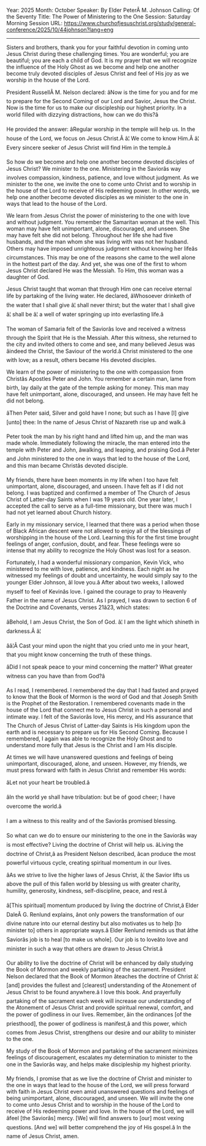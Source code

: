Year: 2025
Month: October
Speaker: By Elder PeterÂ M. Johnson
Calling: Of the Seventy
Title: The Power of Ministering to the One
Session: Saturday Morning Session
URL: https://www.churchofjesuschrist.org/study/general-conference/2025/10/44johnson?lang=eng

---

Sisters and brothers, thank you for your faithful devotion in coming unto Jesus Christ during these challenging times. You are wonderful; you are beautiful; you are each a child of God. It is my prayer that we will recognize the influence of the Holy Ghost as we become and help one another become truly devoted disciples of Jesus Christ and feel of His joy as we worship in the house of the Lord.

President RussellÂ M. Nelson declared: âNow is the time for you and for me to prepare for the Second Coming of our Lord and Savior, Jesus the Christ. Now is the time for us to make our discipleship our highest priority. In a world filled with dizzying distractions, how can we do this?â

He provided the answer: âRegular worship in the temple will help us. In the house of the Lord, we focus on Jesus Christ.Â â¦ We come to know Him.Â â¦ Every sincere seeker of Jesus Christ will find Him in the temple.â

So how do we become and help one another become devoted disciples of Jesus Christ? We minister to the one. Ministering in the Saviorâs way involves compassion, kindness, patience, and love without judgment. As we minister to the one, we invite the one to come unto Christ and to worship in the house of the Lord to receive of His redeeming power. In other words, we help one another become devoted disciples as we minister to the one in ways that lead to the house of the Lord.

We learn from Jesus Christ the power of ministering to the one with love and without judgment. You remember the Samaritan woman at the well. This woman may have felt unimportant, alone, discouraged, and unseen. She may have felt she did not belong. Throughout her life she had five husbands, and the man whom she was living with was not her husband. Others may have imposed unrighteous judgment without knowing her lifeâs circumstances. This may be one of the reasons she came to the well alone in the hottest part of the day. And yet, she was one of the first to whom Jesus Christ declared He was the Messiah. To Him, this woman was a daughter of God.

Jesus Christ taught that woman that through Him one can receive eternal life by partaking of the living water. He declared, âWhosoever drinketh of the water that I shall give â¦ shall never thirst; but the water that I shall give â¦ shall be â¦ a well of water springing up into everlasting life.â

The woman of Samaria felt of the Saviorâs love and received a witness through the Spirit that He is the Messiah. After this witness, she returned to the city and invited others to come and see, and many believed Jesus was âindeed the Christ, the Saviour of the world.â Christ ministered to the one with love; as a result, others became His devoted disciples.

We learn of the power of ministering to the one with compassion from Christâs Apostles Peter and John. You remember a certain man, lame from birth, lay daily at the gate of the temple asking for money. This man may have felt unimportant, alone, discouraged, and unseen. He may have felt he did not belong.

âThen Peter said, Silver and gold have I none; but such as I have [I] give [unto] thee: In the name of Jesus Christ of Nazareth rise up and walk.â

Peter took the man by his right hand and lifted him up, and the man was made whole. Immediately following the miracle, the man entered into the temple with Peter and John, âwalking, and leaping, and praising God.â Peter and John ministered to the one in ways that led to the house of the Lord, and this man became Christâs devoted disciple.

My friends, there have been moments in my life when I too have felt unimportant, alone, discouraged, and unseen. I have felt as if I did not belong. I was baptized and confirmed a member of The Church of Jesus Christ of Latter-day Saints when I was 19 years old. One year later, I accepted the call to serve as a full-time missionary, but there was much I had not yet learned about Church history.

Early in my missionary service, I learned that there was a period when those of Black African descent were not allowed to enjoy all of the blessings of worshipping in the house of the Lord. Learning this for the first time brought feelings of anger, confusion, doubt, and fear. These feelings were so intense that my ability to recognize the Holy Ghost was lost for a season.

Fortunately, I had a wonderful missionary companion, Kevin Vick, who ministered to me with love, patience, and kindness. Each night as he witnessed my feelings of doubt and uncertainty, he would simply say to the younger Elder Johnson, âI love you.â After about two weeks, I allowed myself to feel of Kevinâs love. I gained the courage to pray to Heavenly Father in the name of Jesus Christ. As I prayed, I was drawn to section 6 of the Doctrine and Covenants, verses 21â23, which states:

âBehold, I am Jesus Christ, the Son of God. â¦ I am the light which shineth in darkness.Â â¦

ââ¦Â Cast your mind upon the night that you cried unto me in your heart, that you might know concerning the truth of these things.

âDid I not speak peace to your mind concerning the matter? What greater witness can you have than from God?â

As I read, I remembered. I remembered the day that I had fasted and prayed to know that the Book of Mormon is the word of God and that Joseph Smith is the Prophet of the Restoration. I remembered covenants made in the house of the Lord that connect me to Jesus Christ in such a personal and intimate way. I felt of the Saviorâs love, His mercy, and His assurance that The Church of Jesus Christ of Latter-day Saints is His kingdom upon the earth and is necessary to prepare us for His Second Coming. Because I remembered, I again was able to recognize the Holy Ghost and to understand more fully that Jesus is the Christ and I am His disciple.

At times we will have unanswered questions and feelings of being unimportant, discouraged, alone, and unseen. However, my friends, we must press forward with faith in Jesus Christ and remember His words:

âLet not your heart be troubled.â

âIn the world ye shall have tribulation: but be of good cheer; I have overcome the world.â

I am a witness to this reality and of the Saviorâs promised blessing.

So what can we do to ensure our ministering to the one in the Saviorâs way is most effective? Living the doctrine of Christ will help us. âLiving the doctrine of Christ,â as President Nelson described, âcan produce the most powerful virtuous cycle, creating spiritual momentum in our lives.

âAs we strive to live the higher laws of Jesus Christ, â¦ the Savior lifts us above the pull of this fallen world by blessing us with greater charity, humility, generosity, kindness, self-discipline, peace, and rest.â

â[This spiritual] momentum produced by living the doctrine of Christ,â Elder DaleÂ G. Renlund explains, ânot only powers the transformation of our divine nature into our eternal destiny but also motivates us to help [to minister to] others in appropriate ways.â Elder Renlund reminds us that âthe Saviorâs job is to heal [to make us whole]. Our job is to loveâto love and minister in such a way that others are drawn to Jesus Christ.â

Our ability to live the doctrine of Christ will be enhanced by daily studying the Book of Mormon and weekly partaking of the sacrament. President Nelson declared that the Book of Mormon âteaches the doctrine of Christ â¦ [and] provides the fullest and [clearest] understanding of the Atonement of Jesus Christ to be found anywhere.â I love this book. And prayerfully partaking of the sacrament each week will increase our understanding of the Atonement of Jesus Christ and provide spiritual renewal, comfort, and the power of godliness in our lives. Remember, âin the ordinances [of the priesthood], the power of godliness is manifest,â and this power, which comes from Jesus Christ, strengthens our desire and our ability to minister to the one.

My study of the Book of Mormon and partaking of the sacrament minimizes feelings of discouragement, escalates my determination to minister to the one in the Saviorâs way, and helps make discipleship my highest priority.

My friends, I promise that as we live the doctrine of Christ and minister to the one in ways that lead to the house of the Lord, we will press forward with faith in Jesus Christ even amid unanswered questions and feelings of being unimportant, alone, discouraged, and unseen. We will invite the one to come unto Jesus Christ and to worship in the house of the Lord to receive of His redeeming power and love. In the house of the Lord, we will âfeel [the Saviorâs] mercy. [We] will find answers to [our] most vexing questions. [And we] will better comprehend the joy of His gospel.â In the name of Jesus Christ, amen.